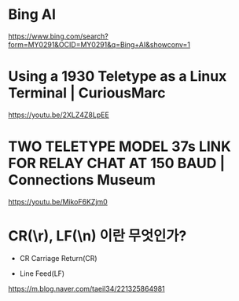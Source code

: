 # Bing AI 

https://www.bing.com/search?form=MY0291&OCID=MY0291&q=Bing+AI&showconv=1

# Using a 1930 Teletype as a Linux Terminal | CuriousMarc

https://youtu.be/2XLZ4Z8LpEE

# TWO TELETYPE MODEL 37s LINK FOR RELAY CHAT AT 150 BAUD | Connections Museum

https://youtu.be/MikoF6KZjm0

# CR(\r), LF(\n) 이란 무엇인가?

- CR Carriage Return(CR)

- Line Feed(LF)

https://m.blog.naver.com/taeil34/221325864981
